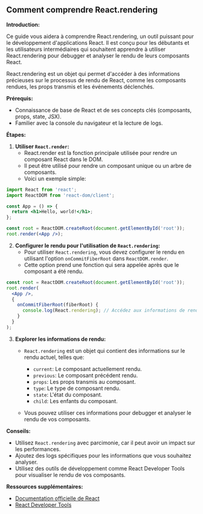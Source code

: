 ##  Comment comprendre React.rendering 

**Introduction:**

Ce guide vous aidera à comprendre React.rendering, un outil puissant pour le développement d'applications React. Il est conçu pour les débutants et les utilisateurs intermédiaires qui souhaitent apprendre à utiliser React.rendering pour debugger et analyser le rendu de leurs composants React.

React.rendering est un objet qui permet d'accéder à des informations précieuses sur le processus de rendu de React, comme les composants rendues, les props transmis et les événements déclenchés. 

**Prérequis:**

* Connaissance de base de React et de ses concepts clés (composants, props, state, JSX).
* Familier avec la console du navigateur et la lecture de logs.

**Étapes:**

1. **Utiliser `React.render`:**
   * React.render est la fonction principale utilisée pour rendre un composant React dans le DOM. 
   * Il peut être utilisé pour rendre un composant unique ou un arbre de composants.
   * Voici un exemple simple:

```jsx
import React from 'react';
import ReactDOM from 'react-dom/client';

const App = () => {
  return <h1>Hello, world!</h1>;
};

const root = ReactDOM.createRoot(document.getElementById('root'));
root.render(<App />);
```

2. **Configurer le rendu pour l'utilisation de `React.rendering`:**
   * Pour utiliser `React.rendering`, vous devez configurer le rendu en utilisant l'option `onCommitFiberRoot` dans `ReactDOM.render`. 
   * Cette option prend une fonction qui sera appelée après que le composant a été rendu.

```jsx
const root = ReactDOM.createRoot(document.getElementById('root'));
root.render(
  <App />,
  {
    onCommitFiberRoot(fiberRoot) {
      console.log(React.rendering); // Accédez aux informations de rendu
    }
  }
);
```

3. **Explorer les informations de rendu:**
   * `React.rendering` est un objet qui contient des informations sur le rendu actuel, telles que:
      * `current`: Le composant actuellement rendu.
      * `previous`: Le composant précédent rendu.
      * `props`: Les props transmis au composant.
      * `type`: Le type de composant rendu.
      * `state`: L'état du composant.
      * `child`: Les enfants du composant.

   * Vous pouvez utiliser ces informations pour debugger et analyser le rendu de vos composants.

**Conseils:**

* Utilisez `React.rendering` avec parcimonie, car il peut avoir un impact sur les performances.
* Ajoutez des logs spécifiques pour les informations que vous souhaitez analyser.
* Utilisez des outils de développement comme React Developer Tools pour visualiser le rendu de vos composants.

**Ressources supplémentaires:**

* [Documentation officielle de React](https://reactjs.org/docs/react-api.html#reactrender)
* [React Developer Tools](https://chrome.google.com/webstore/detail/react-developer-tools/fmkadmapgofadopljbjfkapdkohenffap)



